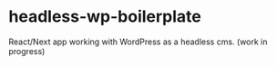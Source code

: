 # headless-wp-boilerplate
React/Next app working with WordPress as a headless cms. (work in progress)

